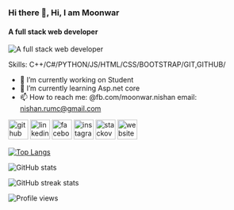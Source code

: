 ### Hi there 👋, Hi, I am Moonwar
#### A full stack web developer
![A full stack web developer](https://scontent.fjsr11-1.fna.fbcdn.net/v/t1.6435-9/135269754_3625087700944066_765942448432460810_n.jpg?_nc_cat=105&ccb=1-5&_nc_sid=174925&_nc_eui2=AeGeucUqudom80NugzSQ1M1VT5EPc6Orzt1PkQ9zo6vO3YJjYO0k_NTL9C4O1_KEsAeL0Kj8VQq8gmqt8Hzyame8&_nc_ohc=dlhGqojaV24AX8mJK_6&_nc_ht=scontent.fjsr11-1.fna&oh=8a68273a59eb3505bd985f44e25fb650&oe=61C50E7A)


Skills: C++/C#/PYTHON/JS/HTML/CSS/BOOTSTRAP/GIT,GITHUB/

- 🔭 I’m currently working on Student 
- 🌱 I’m currently learning Asp.net core 
- 📫 How to reach me: @fb.com/moonwar.nishan email: nishan.rumc@gmail.com 


[<img src='https://cdn.jsdelivr.net/npm/simple-icons@3.0.1/icons/github.svg' alt='github' height='40'>](https://github.com/moonwarnishan)  [<img src='https://cdn.jsdelivr.net/npm/simple-icons@3.0.1/icons/linkedin.svg' alt='linkedin' height='40'>](https://www.linkedin.com/in/Moonwar/)  [<img src='https://cdn.jsdelivr.net/npm/simple-icons@3.0.1/icons/facebook.svg' alt='facebook' height='40'>](https://www.facebook.com/moonwar.nishan)  [<img src='https://cdn.jsdelivr.net/npm/simple-icons@3.0.1/icons/instagram.svg' alt='instagram' height='40'>](https://www.instagram.com/__n__i__s__h__a__n__/)  [<img src='https://cdn.jsdelivr.net/npm/simple-icons@3.0.1/icons/stackoverflow.svg' alt='stackoverflow' height='40'>](https://stackoverflow.com/users/moonwar)  [<img src='https://cdn.jsdelivr.net/npm/simple-icons@3.0.1/icons/icloud.svg' alt='website' height='40'>](https://sites.google.com/view/moonwaralwardiful)  

[![Top Langs](https://github-readme-stats.vercel.app/api/top-langs/?username=moonwarnishan)](https://github.com/anuraghazra/github-readme-stats)

![GitHub stats](https://github-readme-stats.vercel.app/api?username=moonwarnishan&show_icons=true)  

![GitHub streak stats](https://github-readme-streak-stats.herokuapp.com/?user=moonwarnishan)  

![Profile views](https://gpvc.arturio.dev/moonwarnishan)  
